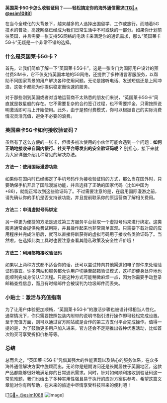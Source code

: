 **英国莱卡5G卡怎么收验证码？——轻松搞定你的海外通信需求[[TG💪+ @esim1088](https://t.me/s/esim1088)]**

在当今全球化的大背景下，越来越多的人选择出国留学、工作或旅行。而随着5G技术的普及，高速网络已经成为我们日常生活中不可或缺的一部分。如果你计划前往英国，并且需要一张支持5G网络的电话卡来满足你的通讯需求，那么“英国莱卡5G卡”无疑是一个非常不错的选择。

### 什么是英国莱卡5G卡？

首先，让我们简单了解一下“英国莱卡5G卡”。这是一张专门为国际用户设计的预付费SIM卡，它不仅支持英国本地的5G网络，还提供了多种语言客服服务，以帮助不同国家背景的用户解决各种使用问题。无论是接听电话、发送短信还是上网冲浪，这张卡都能为你提供稳定而快速的服务。

对于那些刚到英国或者对当地运营商不太熟悉的朋友们来说，“英国莱卡5G卡”简直就是救星般的存在。它不需要复杂的合约签订过程，也不需要押金，只需按照说明激活即可马上开始使用。此外，由于是预付费模式，你可以根据自己的实际消费情况灵活充值，避免不必要的浪费。

### 英国莱卡5G卡如何接收验证码？

虽然有了这么方便的一张卡，但很多初次使用的小伙伴可能会遇到一个问题：**如何正确地接收来自国内银行、社交平台等发出的安全验证码呢？** 别担心，接下来就为大家详细介绍几种常见的解决办法。

#### 方法一：使用国际漫游功能

如果你在国内时已经绑定了手机号码作为接收验证码的方式，那么当在国外时，只要确保手机开启了国际漫游功能，并且选择了正确的国家代码（比如中国为+86），就能正常收到这些验证码了。不过需要注意的是，在启用国际漫游之前，请先确认你的手机是否支持该功能，并且提前联系你的原运营商了解相关费用。

#### 方法二：申请虚拟号码绑定

另一种更为便捷的方法是通过第三方服务平台获取一个虚拟号码来进行绑定。这类服务通常会提供免费试用期，并且操作起来也非常简单直观。只需要下载对应的应用程序并完成注册后，就可以直接将新获得的虚拟号码用于接收各类验证码了。当然啦，在选择此类工具时也要注意查看其隐私政策及安全性评价哦！

#### 方法三：利用邮箱接收验证码

如果以上两种方式都不适合你的话，还可以尝试转向其他渠道如电子邮件来处理验证码事宜。许多网站和服务都允许用户切换至邮箱验证模式，这样即便身处异地也能顺利完成身份认证流程。只是这种方式可能稍微麻烦一点，因为你需要手动登录邮箱查找信息，而且有时候邮件会被误判为垃圾邮件而丢失。

### 小贴士：激活与充值指南

为了让用户体验更加顺畅，“英国莱卡5G卡”的激活步骤也被设计得相当人性化。通常情况下，你只需要按照包装内附带的说明书指引进行操作即可轻松完成设置。至于充值方面，则可以通过官方网站或是合作的第三方支付平台完成操作。值得一提的是，为了鼓励更多用户加入进来，官方还会不定期推出各种优惠活动，比如首次购买可享受折扣价格等等。

### 总结

总而言之，“英国莱卡5G卡”凭借其强大的性能表现以及贴心的服务体系，在众多海外通信解决方案中脱颖而出。无论你是短期访问还是长期居住于英国地区，这款产品都能够很好地满足你的日常通讯需求。同时，针对如何顺利接收到验证码这一常见难题，我们也给出了多种实用性强且易于执行的应对方案供参考。希望这篇文章能对你有所帮助，在未来的旅途中尽情享受科技带来的便利吧！

[[TG💪+ @esim1088](https://t.me/s/esim1088) ![Image](https://i.postimg.cc/4NQfJmqS/Snipaste-2025-05-13-00-14-12.png)]